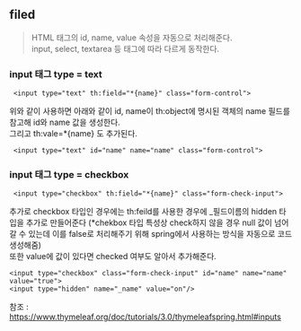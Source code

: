 ## filed
> HTML 태그의 id, name, value 속성을 자동으로 처리해준다.
> <br> input, select, textarea 등 태그에 따라 다르게 동작한다.

### input 태그 type = text
```
 <input type="text" th:field="*{name}" class="form-control">
```
위와 같이 사용하면 아래와 같이 id, name이 th:object에 명시된 객체의 name 필드를 참고해 id와 name 값을 생성한다.
<br> 그리고 th:vale=*{name} 도 추가된다.
```
 <input type="text" id="name" name="name" class="form-control">
```

### input 태그 type = checkbox

```
 <input type="checkbox" th:field="*{name}" class="form-check-input">
```

추가로 checkbox 타입인 경우에는 th:feild를 사용한 경우에 \_필드이름의 hidden 타입을 추가로 만들어준다 (*chekbox 타입 특성상 check하지 않을 경우 null 값이 넘어갈 수 있는데
이를 false로 처리해주기 위해 spring에서 사용하는 방식을 자동으로 코드 생성해줌)
<br> 또한 value에 값이 있다면 checked 여부도 알아서 추가해준다.
```
<input type="checkbox" class="form-check-input" id="name" name="name" value="true">
<input type="hidden" name="_name" value="on"/>
```

참조 : https://www.thymeleaf.org/doc/tutorials/3.0/thymeleafspring.html#inputs
